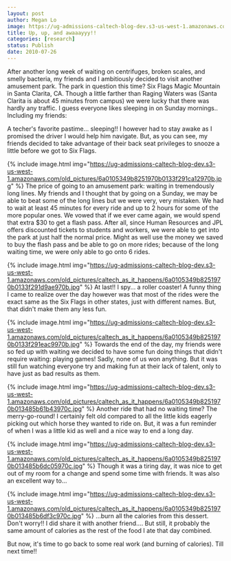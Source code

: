 ```yaml
---
layout: post
author: Megan Lo
image: https://ug-admissions-caltech-blog-dev.s3-us-west-1.amazonaws.com/old_pictures/caltech_as_it_happens/6a0105349b8251970b0133f291c57f970b.jpg
title: Up, up, and awaaayyy!!
categories: [research]
status: Publish
date: 2010-07-26
---
```



After another long week of waiting on centrifuges, broken scales, and smelly bacteria, my friends and I ambitiously decided to visit another amusement park. The park in question this time? Six Flags Magic Mountain in Santa Clarita, CA. Though a little farther than Raging Waters was (Santa Clarita is about 45 minutes from campus) we were lucky that there was hardly any traffic. I guess everyone likes sleeping in on Sunday mornings.. Including my friends:

A techer's favorite pastime... sleeping!! I however had to stay awake as I promised the driver I would help him navigate. But, as you can see, my friends decided to take advantage of their back seat privileges to snooze a little before we got to Six Flags.


{% include image.html img="https://ug-admissions-caltech-blog-dev.s3-us-west-1.amazonaws.com/old_pictures/6a0105349b8251970b0133f291ca12970b.jpg" %}
The price of going to an amusement park: waiting in tremendously long lines. My friends and I thought that by going on a Sunday, we may be able to beat some of the long lines but we were very, very mistaken. We had to wait at least 45 minutes for every ride and up to 2 hours for some of the more popular ones. We vowed that if we ever came again, we would spend that extra $30 to get a flash pass. After all, since Human Resources and JPL offers discounted tickets to students and workers, we were able to get into the park at just half the normal price. Might as well use the money we saved to buy the flash pass and be able to go on more rides; because of the long waiting time, we were only able to go onto 6 rides.


{% include image.html img="https://ug-admissions-caltech-blog-dev.s3-us-west-1.amazonaws.com/old_pictures/caltech_as_it_happens/6a0105349b8251970b0133f291d9ae970b.jpg" %}
At last!! I spy... a roller coaster! A funny thing I came to realize over the day however was that most of the rides were the exact same as the Six Flags in other states, just with different names. But, that didn't make them any less fun.


{% include image.html img="https://ug-admissions-caltech-blog-dev.s3-us-west-1.amazonaws.com/old_pictures/caltech_as_it_happens/6a0105349b8251970b0133f291eac9970b.jpg" %}
Towards the end of the day, my friends were so fed up with waiting we decided to have some fun doing things that didn't require waiting: playing games! Sadly, none of us won anything. But it was still fun watching everyone try and making fun at their lack of talent, only to have just as bad results as them.


{% include image.html img="https://ug-admissions-caltech-blog-dev.s3-us-west-1.amazonaws.com/old_pictures/caltech_as_it_happens/6a0105349b8251970b013485b61b43970c.jpg" %}
Another ride that had no waiting time? The merry-go-round! I certainly felt old compared to all the little kids eagerly picking out which horse they wanted to ride on. But, it was a fun reminder of when I was a little kid as well and a nice way to end a long day.


{% include image.html img="https://ug-admissions-caltech-blog-dev.s3-us-west-1.amazonaws.com/old_pictures/caltech_as_it_happens/6a0105349b8251970b013485b6dc05970c.jpg" %}
Though it was a tiring day, it was nice to get out of my room for a change and spend some time with friends. It was also an excellent way to...


{% include image.html img="https://ug-admissions-caltech-blog-dev.s3-us-west-1.amazonaws.com/old_pictures/caltech_as_it_happens/6a0105349b8251970b013485b6df3c970c.jpg" %}
...burn all the calories from this dessert. Don't worry!! I did share it with another friend.... But still, it probably the same amount of calories as the rest of the food I ate that day combined.

But now, it's time to go back to some real work (and burning of calories). Till next time!!

